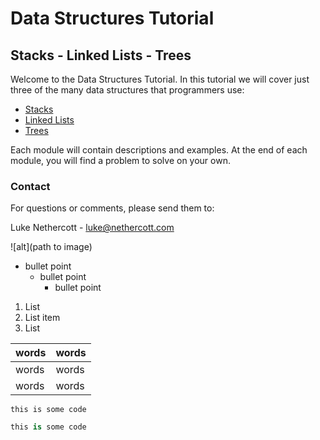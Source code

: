 # Data Structures Tutorial
## Stacks - Linked Lists - Trees

Welcome to the Data Structures Tutorial. In this tutorial we will cover just three of the many data structures that programmers use:

- [Stacks](1-stacks.md)
- [Linked Lists](2-linked-lists.md)
- [Trees](3-trees)

Each module will contain descriptions and examples. At the end of each module, you will find a problem to solve on your own.

### Contact
For questions or comments, please send them to:

Luke Nethercott - luke@nethercott.com

![alt](path to image)

- bullet point
    - bullet point
        - bullet point
1. List
2. List item
3. List

words|words
-|-
words|words
words|words

`this is some code`

```python
this is some code
```
